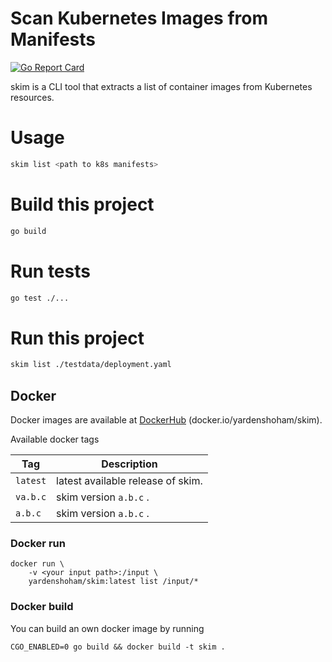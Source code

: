 # Scan Kubernetes Images from Manifests

[![Go Report Card](https://goreportcard.com/badge/github.com/yardenshoham/skim)](https://goreportcard.com/report/github.com/yardenshoham/skim)

skim is a CLI tool that extracts a list of container images from Kubernetes resources.

# Usage

```bash
skim list <path to k8s manifests>
```

# Build this project

```bash
go build
```

# Run tests

```bash
go test ./...
```

# Run this project

```bash
skim list ./testdata/deployment.yaml
```

## Docker

Docker images are available at
[DockerHub](https://hub.docker.com/r/yardenshoham/skim)
(docker.io/yardenshoham/skim).

Available docker tags

| Tag      | Description                       |
| -------- | --------------------------------- |
| `latest` | latest available release of skim. |
| `va.b.c` | skim version `a.b.c` .            |
| `a.b.c`  | skim version `a.b.c` .            |

### Docker run

```shell script
docker run \
    -v <your input path>:/input \
    yardenshoham/skim:latest list /input/*
```

### Docker build

You can build an own docker image by running

```shell
CGO_ENABLED=0 go build && docker build -t skim .
```
